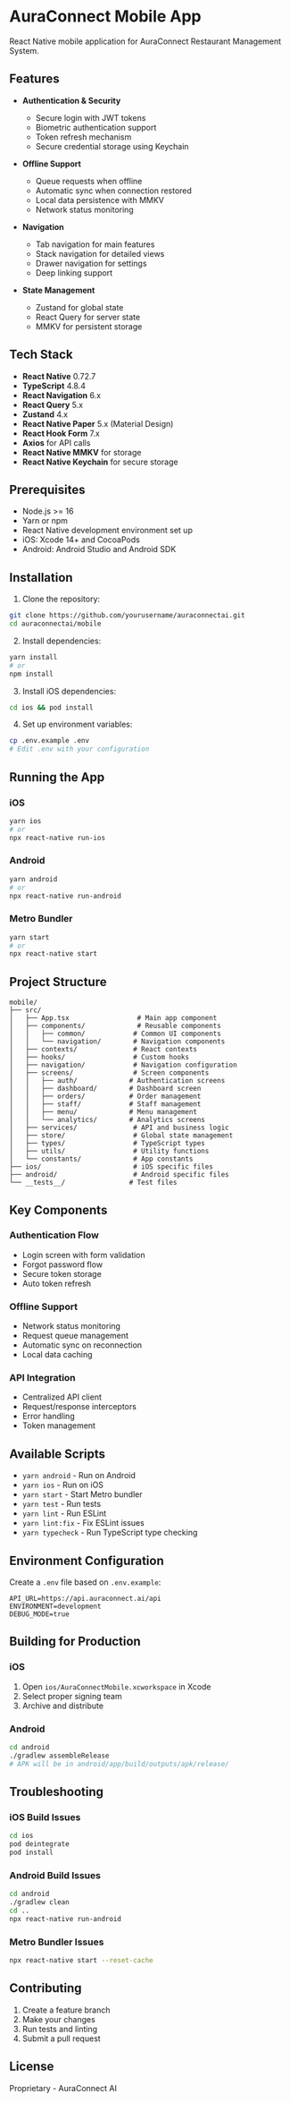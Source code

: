 # AuraConnect Mobile App

React Native mobile application for AuraConnect Restaurant Management System.

## Features

- **Authentication & Security**
  - Secure login with JWT tokens
  - Biometric authentication support
  - Token refresh mechanism
  - Secure credential storage using Keychain

- **Offline Support**
  - Queue requests when offline
  - Automatic sync when connection restored
  - Local data persistence with MMKV
  - Network status monitoring

- **Navigation**
  - Tab navigation for main features
  - Stack navigation for detailed views
  - Drawer navigation for settings
  - Deep linking support

- **State Management**
  - Zustand for global state
  - React Query for server state
  - MMKV for persistent storage

## Tech Stack

- **React Native** 0.72.7
- **TypeScript** 4.8.4
- **React Navigation** 6.x
- **React Query** 5.x
- **Zustand** 4.x
- **React Native Paper** 5.x (Material Design)
- **React Hook Form** 7.x
- **Axios** for API calls
- **React Native MMKV** for storage
- **React Native Keychain** for secure storage

## Prerequisites

- Node.js >= 16
- Yarn or npm
- React Native development environment set up
- iOS: Xcode 14+ and CocoaPods
- Android: Android Studio and Android SDK

## Installation

1. Clone the repository:
```bash
git clone https://github.com/yourusername/auraconnectai.git
cd auraconnectai/mobile
```

2. Install dependencies:
```bash
yarn install
# or
npm install
```

3. Install iOS dependencies:
```bash
cd ios && pod install
```

4. Set up environment variables:
```bash
cp .env.example .env
# Edit .env with your configuration
```

## Running the App

### iOS
```bash
yarn ios
# or
npx react-native run-ios
```

### Android
```bash
yarn android
# or
npx react-native run-android
```

### Metro Bundler
```bash
yarn start
# or
npx react-native start
```

## Project Structure

```
mobile/
├── src/
│   ├── App.tsx                 # Main app component
│   ├── components/             # Reusable components
│   │   ├── common/            # Common UI components
│   │   └── navigation/        # Navigation components
│   ├── contexts/              # React contexts
│   ├── hooks/                 # Custom hooks
│   ├── navigation/            # Navigation configuration
│   ├── screens/               # Screen components
│   │   ├── auth/             # Authentication screens
│   │   ├── dashboard/        # Dashboard screen
│   │   ├── orders/           # Order management
│   │   ├── staff/            # Staff management
│   │   ├── menu/             # Menu management
│   │   └── analytics/        # Analytics screens
│   ├── services/              # API and business logic
│   ├── store/                 # Global state management
│   ├── types/                 # TypeScript types
│   ├── utils/                 # Utility functions
│   └── constants/             # App constants
├── ios/                       # iOS specific files
├── android/                   # Android specific files
└── __tests__/                # Test files
```

## Key Components

### Authentication Flow
- Login screen with form validation
- Forgot password flow
- Secure token storage
- Auto token refresh

### Offline Support
- Network status monitoring
- Request queue management
- Automatic sync on reconnection
- Local data caching

### API Integration
- Centralized API client
- Request/response interceptors
- Error handling
- Token management

## Available Scripts

- `yarn android` - Run on Android
- `yarn ios` - Run on iOS
- `yarn start` - Start Metro bundler
- `yarn test` - Run tests
- `yarn lint` - Run ESLint
- `yarn lint:fix` - Fix ESLint issues
- `yarn typecheck` - Run TypeScript type checking

## Environment Configuration

Create a `.env` file based on `.env.example`:

```env
API_URL=https://api.auraconnect.ai/api
ENVIRONMENT=development
DEBUG_MODE=true
```

## Building for Production

### iOS
1. Open `ios/AuraConnectMobile.xcworkspace` in Xcode
2. Select proper signing team
3. Archive and distribute

### Android
```bash
cd android
./gradlew assembleRelease
# APK will be in android/app/build/outputs/apk/release/
```

## Troubleshooting

### iOS Build Issues
```bash
cd ios
pod deintegrate
pod install
```

### Android Build Issues
```bash
cd android
./gradlew clean
cd ..
npx react-native run-android
```

### Metro Bundler Issues
```bash
npx react-native start --reset-cache
```

## Contributing

1. Create a feature branch
2. Make your changes
3. Run tests and linting
4. Submit a pull request

## License

Proprietary - AuraConnect AI